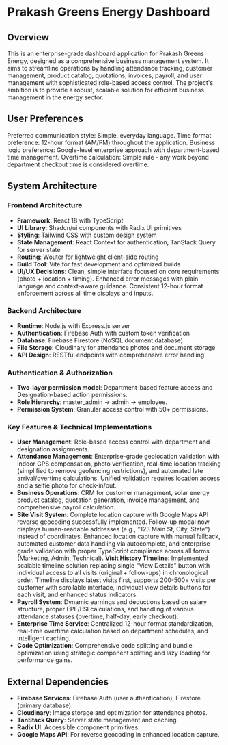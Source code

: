 # Prakash Greens Energy Dashboard

## Overview

This is an enterprise-grade dashboard application for Prakash Greens Energy, designed as a comprehensive business management system. It aims to streamline operations by handling attendance tracking, customer management, product catalog, quotations, invoices, payroll, and user management with sophisticated role-based access control. The project's ambition is to provide a robust, scalable solution for efficient business management in the energy sector.

## User Preferences

Preferred communication style: Simple, everyday language.
Time format preference: 12-hour format (AM/PM) throughout the application.
Business logic preference: Google-level enterprise approach with department-based time management.
Overtime calculation: Simple rule - any work beyond department checkout time is considered overtime.

## System Architecture

### Frontend Architecture
- **Framework**: React 18 with TypeScript
- **UI Library**: Shadcn/ui components with Radix UI primitives
- **Styling**: Tailwind CSS with custom design system
- **State Management**: React Context for authentication, TanStack Query for server state
- **Routing**: Wouter for lightweight client-side routing
- **Build Tool**: Vite for fast development and optimized builds
- **UI/UX Decisions**: Clean, simple interface focused on core requirements (photo + location + timing). Enhanced error messages with plain language and context-aware guidance. Consistent 12-hour format enforcement across all time displays and inputs.

### Backend Architecture
- **Runtime**: Node.js with Express.js server
- **Authentication**: Firebase Auth with custom token verification
- **Database**: Firebase Firestore (NoSQL document database)
- **File Storage**: Cloudinary for attendance photos and document storage
- **API Design**: RESTful endpoints with comprehensive error handling.

### Authentication & Authorization
- **Two-layer permission model**: Department-based feature access and Designation-based action permissions.
- **Role Hierarchy**: master_admin → admin → employee.
- **Permission System**: Granular access control with 50+ permissions.

### Key Features & Technical Implementations
- **User Management**: Role-based access control with department and designation assignments.
- **Attendance Management**: Enterprise-grade geolocation validation with indoor GPS compensation, photo verification, real-time location tracking (simplified to remove geofencing restrictions), and automated late arrival/overtime calculations. Unified validation requires location access and a selfie photo for check-in/out.
- **Business Operations**: CRM for customer management, solar energy product catalog, quotation generation, invoice management, and comprehensive payroll calculation.
- **Site Visit System**: Complete location capture with Google Maps API reverse geocoding successfully implemented. Follow-up modal now displays human-readable addresses (e.g., "123 Main St, City, State") instead of coordinates. Enhanced location capture with manual fallback, automated customer data handling via autocomplete, and enterprise-grade validation with proper TypeScript compliance across all forms (Marketing, Admin, Technical). **Visit History Timeline**: Implemented scalable timeline solution replacing single "View Details" button with individual access to all visits (original + follow-ups) in chronological order. Timeline displays latest visits first, supports 200-500+ visits per customer with scrollable interface, individual view details buttons for each visit, and enhanced status indicators.
- **Payroll System**: Dynamic earnings and deductions based on salary structure, proper EPF/ESI calculations, and handling of various attendance statuses (overtime, half-day, early checkout).
- **Enterprise Time Service**: Centralized 12-hour format standardization, real-time overtime calculation based on department schedules, and intelligent caching.
- **Code Optimization**: Comprehensive code splitting and bundle optimization using strategic component splitting and lazy loading for performance gains.

## External Dependencies

- **Firebase Services**: Firebase Auth (user authentication), Firestore (primary database).
- **Cloudinary**: Image storage and optimization for attendance photos.
- **TanStack Query**: Server state management and caching.
- **Radix UI**: Accessible component primitives.
- **Google Maps API**: For reverse geocoding in enhanced location capture.